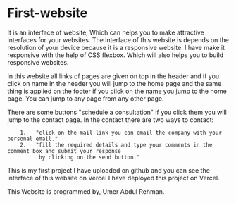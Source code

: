 # First-website
It is an interface of website, Which can helps you to make attractive interfaces for your websites.
The interface of this website is depends on the resolution of your device because it is a responsive website. I have make it responsive with the help of CSS flexbox. Which will also helps you to build responsive websites. 

In this website all links of pages are given on top in the header and if you click on name in the header you will jump to the home page and the same thing is applied on the footer if you cilck on the name you jump to the home page. You can jump to any page from any other page.  

There are some buttons "schedule a consultation" if you click them you will jump to the contact page.
In the contact there are two ways to contact:

        1.   "click on the mail link you can email the company with your personal email." 
        2.   "fill the required details and type your comments in the comment box and submit your response
              by clicking on the send button."  

This is my first project I have uploaded on github and you can see the interface of this website on Vercel
I have deployed this project on Vercel.

This Website is programmed by,
Umer Abdul Rehman.